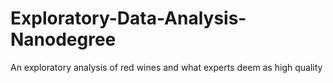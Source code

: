 # Exploratory-Data-Analysis-Nanodegree
An exploratory analysis of red wines and what experts deem as high quality
